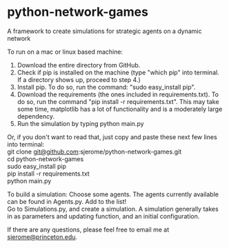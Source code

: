 python-network-games
====================

A framework to create simulations for strategic agents on a dynamic network

To run on a mac or linux based machine:

1) Download the entire directory from GitHub.  
2) Check if pip is installed on the machine (type "which pip" into terminal. If a directory shows up, proceed to step 4.)  
3) Install pip. To do so, run the command: "sudo easy_install pip".  
4) Download the requirements (the ones included in requirements.txt). To do so, run the command "pip install -r requirements.txt". This may take some time, matplotlib has a lot of functionality and is a moderately large dependency.  
5) Run the simulation by typing python main.py  

Or, if you don't want to read that, just copy and paste these next few lines into terminal:   
git clone git@github.com:sjerome/python-network-games.git   
cd python-network-games  
sudo easy_install pip  
pip install -r requirements.txt   
python main.py  

To build a simulation:
Choose some agents. The agents currently available can be found in Agents.py. Add to the list!  
Go to Simulations.py, and create a simulation. A simulation generally takes in as parameters and updating function,
and an initial configuration.  

If there are any questions, please feel free to email me at sjerome@princeton.edu.
